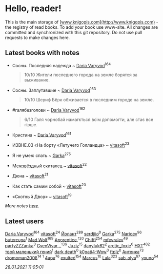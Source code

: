 # Hello, reader!
This is the main storage of [www.knigopis.com](http://www.knigopis.com) - the registry of read books.
To add your book use www-site. All changes are committed and synchronized with this git repository.
Do not use pull requests to make changes here.


## Latest books with notes
* Сосны. Последняя надежда ~ [Daria Varyvod](users/829/829893410524253-facebook)<sup>164</sup>
    > 10/10 Жители последнего города на земле борятся за выживание.

* Сосны. Заплутавшие ~ [Daria Varyvod](users/829/829893410524253-facebook)<sup>163</sup>
    > 10/10 Шериф Бёрк обживается в последним городе на земле.

* #галябезголови ~ [Daria Varyvod](users/829/829893410524253-facebook)<sup>162</sup>
    > 6/10 Галя чорнобай намагється всім допомогти, але стає все гірше.

* Кристина ~ [Daria Varyvod](users/829/829893410524253-facebook)<sup>161</sup>

* ИЗВНЕ.03 «На борту «Летучего Голландца» ~ [vitasoft](users/474/47446642-vkontakte)<sup>23</sup>

* Я не умею спать ~ [Garka](users/115/115753719718250012620-google)<sup>275</sup>

* Межзвёздный скиталец ~ [vitasoft](users/474/47446642-vkontakte)<sup>22</sup>

* Дюна ~ [vitasoft](users/474/47446642-vkontakte)<sup>21</sup>

* Как стать самим собой ~ [vitasoft](users/474/47446642-vkontakte)<sup>20</sup>

* «Скотный Двор» ~ [vitasoft](users/474/47446642-vkontakte)<sup>19</sup>


_More notes [here](latest_books_with_notes.md)._


## Latest users
[Daria Varyvod](users/829/829893410524253-facebook)<sup>164</sup> 
[vitasoft](users/474/47446642-vkontakte)<sup>24</sup> 
[Йолант](users/104/104690883692185089260-google)<sup>289</sup> 
[serdjiio](users/381/381860300-vkontakte)<sup>0</sup> 
[Garka](users/115/115753719718250012620-google)<sup>275</sup> 
[Naricev](users/107/107090515204537133928-google)<sup>96</sup> 
[butercupa](users/193/193697993-vkontakte)<sup>1</sup> 
[Mad Wolf](users/947/94738840-vkontakte)<sup>169</sup> 
[Apprentice ](users/528/52821952-vkontakte)<sup>120</sup> 
[Chiffi](users/105/105831994080785626680-google)<sup>254</sup> 
[mfevralev](users/140/140966150-vkontakte)<sup>49</sup> 
[partyZZZanka](users/931/9315852-vkontakte)<sup>3</sup> 
[GvenVivar ..](users/158/158266434925901-facebook)<sup>136</sup> 
[Juziz](users/396/396008489-vkontakte)<sup>15</sup> 
[danyluk62](users/374/374149854-vkontakte)<sup>2</sup> 
[arctic_foxie](users/100/100319841-vkontakte)<sup>0</sup> 
[HXT](users/100/100002563462782-facebook)<sup>402</sup> 
[твой маленький гений](users/315/315647032-yandex)<sup>1</sup> 
[dark death](users/517/5175580462988229760-mailru)<sup>0</sup> 
[k0pati4-Wow](users/537/537324487-yandex)<sup>0</sup> 
[ftplz](users/116/116018672874380289920-google)<sup>0</sup> 
[Антенка](users/118/118158645037334943900-google)<sup>73</sup> 
[dromoman2008](users/444/44461886-yandex)<sup>14</sup> 
[](users/604/6040318868800313324-mailru)<sup>1</sup> 
[4apa](users/117/117392596378069249667-google)<sup>76</sup> 
[exulted](users/100/100599204551896265722-google)<sup>154</sup> 
[Marcus](users/271/2710776892572610-facebook)<sup>10</sup> 
[Lala](users/761/76187635-vkontakte)<sup>323</sup> 
[sab_olya](users/139/139338401-vkontakte)<sup>97</sup> 
[youno](users/302/302928912-vkontakte)<sup>54</sup> 


_28.01.2021 11:05:01_
